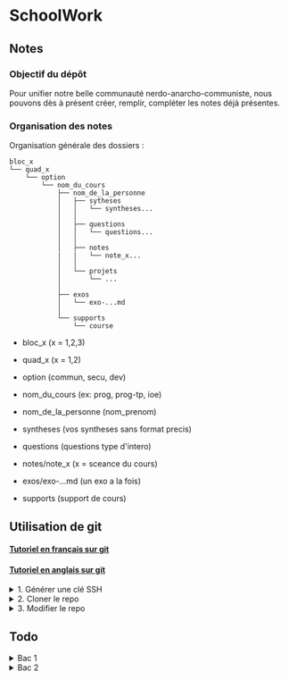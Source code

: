 # SchoolWork

## Notes

### Objectif du dépôt
Pour unifier notre belle communauté nerdo-anarcho-communiste, nous pouvons dès à présent créer, remplir, compléter les notes déjà présentes.

### Organisation des notes

Organisation générale des dossiers :


```
bloc_x      
└── quad_x      
    └── option      
        └── nom_du_cours        
            ├── nom_de_la_personne      
            │   ├── sytheses
            │   │   └── syntheses...
            │   │
            │   ├── questions
            │   │   └── questions...
            │   │   
            │   ├── notes
            |   |   └── note_x...
            │   │
            │   └── projets
            │       └── ...
            │       
            ├── exos        
            │   └── exo-...md       
            │       
            └── supports        
                └── course      
```
 
- bloc_x (x = 1,2,3)

- quad_x (x = 1,2)

- option (commun, secu, dev)

- nom_du_cours (ex: prog, prog-tp, ioe)

- nom_de_la_personne (nom_prenom)

- syntheses (vos syntheses sans format precis)

- questions (questions type d'intero)

- notes/note_x (x = sceance du cours)

- exos/exo-...md (un exo a la fois)

- supports (support de cours)


## Utilisation de git
#### [Tutoriel en français sur git](https://www.atlassian.com/fr/git/tutorials)
#### [Tutoriel en anglais sur git](https://github.com/git-guides/)

<details>
<summary>1. Générer une clé SSH</summary>

- Utilisez la commande : `ssh-key` pour générer une clé SSH
- Copiez la clé qui se trouve dans le dossier `.ssh` dans le fichier `id_rsa.pub`
- [Ajoutez la clé à votre profil Github](https://github.com/settings/keys)
</details>

<details>
<summary>2. Cloner le repo </summary>
    
- Utilisez la commande : `git clone git@github.com:trifoil/SchoolWork.git` , cela va créer le dossier "SchoolWork" dans le répertoire où la commande est exécutée
</details>

<details>
<summary> 3. Modifier le repo </summary>

- Utilisez la commande [`git pull`](https://www.atlassian.com/fr/git/tutorials/syncing/git-pull) pour mettre à jour le repo
- Utilisez les commandes [`git add`](https://www.atlassian.com/fr/git/tutorials/saving-changes/git-add) et [`git commit`](https://www.atlassian.com/fr/git/tutorials/saving-changes/git-commit) pour enregistrer localement vos modifications 
- Puis utilisez la commande [`git push`](https://www.atlassian.com/fr/git/tutorials/syncing/git-push) pour envoyer vos modifications sur le repo
</details>

## Todo
<details>
<summary> Bac 1 </summary>

## Bac 1
### **TH**
- [ ] Réseau
- [ ] Archi
- [ ] IOE
- [ ] Elec
- [ ] Prog
### **TP**
- [x] Prog

</details>

<details>
<summary> Bac 2 </summary>

### Bac 2 
---
### **TH**
- [ ] DB
  
### **TP**
- [ ] Windows Server 
- [ ] Linux 
- [ ] PHP
- [ ] Technum

</details>